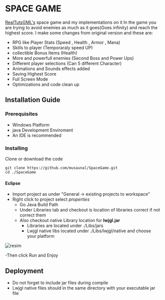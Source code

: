 # SPACE GAME
[RealTutsGML's](https://www.youtube.com/playlist?list=PLWms45O3n--6TvZmtFHaCWRZwEqnz2MHa) space game and my implementations on it
In the game you are trying to avoid enemies as much as it goes(Goes infinity) and reach the highest score. I make some changes from original version and these are:
- RPG like Player Stats (Speed , Health , Armor , Mana)
- Skills to player (Temporaraly speed UP)
- collectible Bonus Items (Health)
- More and powerfull enemies (Second Boss and Power Ups)
- Different player selections (Can 5 different Character)
- Animations and Sounds effects added
- Saving Highest Score
- Full Screen Mode
- Optimizations and code clean up

## Installation Guide
### Prerequisites
- Windows Platform
- java Development Enviroment
- An IDE is recommended
### Installing
Clone or download the code 
```
git clone https://github.com/musaunal/SpaceGame.git
cd ./SpaceGame

```
#### Eclipse
- Import project as under "General -> existing projects to workspace"
- Right click to project select *properties*
  - Go Java Build Path
  - Under Libraries tab and checkout is location of libraries correct if not correct them
  - Also checkout native Library location for **lwjgl.jar**
    - Libraries are located under ./Libs/jars
    - Lwjgl native libs located under ./Libs/lwjgl/native and choose your platform
 
![resim](https://i.ibb.co/12mQ0zQ/Libarires-of-Space-Game.png)

-Then click Run and Enjoy

## Deployment
- Do not forget to include jar files during compile
- Lwjgl native files should in the same directory with your executable jar file
